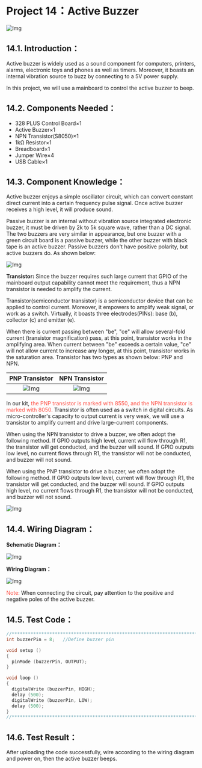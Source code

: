 # Project 14：Active Buzzer

![Img](/media/img-20230215105843.png)

## 14.1. Introduction：               
Active buzzer is widely used as a sound component for computers, printers, alarms, electronic toys and phones as well as timers. Moreover, it boasts an internal vibration source to buzz by connecting to a 5V power supply.

In this project, we will use a mainboard to control the active buzzer to beep.

## 14.2. Components Needed：                                                                   
- 328 PLUS Control Board×1
- Active Buzzer×1
- NPN Transistor(S8050)×1
- 1kΩ Resistor×1
- Breadboard×1 
- Jumper Wire×4 
- USB Cable×1                                      

## 14.3. Component Knowledge：                                                                   
Active buzzer enjoys a simple oscillator circuit, which can convert constant direct current into a certain frequency pulse signal.  Once active buzzer receives a high level, it will produce sound. 

Passive buzzer is an internal without vibration source integrated electronic buzzer, it must be driven by 2k to 5k square wave, rather than a DC signal.  The two buzzers are very similar in appearance, but one buzzer with a green circuit board is a passive buzzer, while the other buzzer with black tape is an active buzzer. Passive buzzers don't have positive polarity, but active buzzers do. As shown below:

![Img](/media/img-20230215105945.png)

**Transistor:** Since the buzzer requires such large current that GPIO of the mainboard output capability cannot meet the requirement, thus a NPN transistor is needed to amplify the current. 

Transistor(semiconductor transistor) is a semiconductor device that can be applied to control current. Moreover, it empowers to amplify weak signal, or work as a switch. Virtually, it boasts three electrodes(PINs): base (b), collector (c) and emitter (e). 

When there is current passing between "be", "ce" will allow several-fold current (transistor magnification) pass, at this point, transistor works in the amplifying area. When current between "be" exceeds a certain value, "ce" will not allow current to increase any longer, at this point, transistor works in the saturation area. Transistor has two types as shown below: PNP and NPN.

| PNP Transistor|NPN Transistor |
| :--: | :--: | 
|![Img](/media/img-20230215113007.png)|![Img](/media/img-20230215113028.png)|

In our kit, <span style="color: rgb(255, 76, 65);">the PNP transistor is marked with 8550, and the NPN transistor is marked with 8050.</span>
Transistor is often used as a switch in digital circuits. As micro-controller's capacity to output current is very weak, we will use a transistor to amplify current and drive large-current components.

When using the NPN transistor to drive a buzzer, we often adopt the following method. If GPIO outputs high level, current will flow through R1, the transistor will get conducted, and the buzzer will sound. If GPIO outputs low level, no current flows through R1, the transistor will not be conducted, and buzzer will not sound. 

When using the PNP transistor to drive a buzzer, we often adopt the following method. If GPIO outputs low level, current will flow through R1, the transistor will get conducted, and the buzzer will sound. If GPIO outputs high level, no current flows through R1, the transistor will not be conducted, and buzzer will not sound. 

![Img](/media/img-20230215112615.png)

## 14.4. Wiring Diagram： 

**Schematic Diagram：**

![Img](/media/img-20230216165448.png)

**Wiring Diagram：**

![Img](/media/img-20230215114101.png)

<span style="color: rgb(255, 76, 65);">Note:</span> When connecting the circuit, pay attention to the positive and negative poles of the active buzzer.


## 14.5. Test Code：                                                                   

```c
//**********************************************************************
int buzzerPin = 8;   //Define buzzer pin

void setup ()
{
  pinMode (buzzerPin, OUTPUT);
}

void loop ()
{
  digitalWrite (buzzerPin, HIGH);
  delay (500);
  digitalWrite (buzzerPin, LOW);
  delay (500);
}
//**********************************************************************************
```
## 14.6. Test Result：                                                                      
After uploading the code successfully, wire according to the wiring diagram and power on, then the active buzzer beeps.
